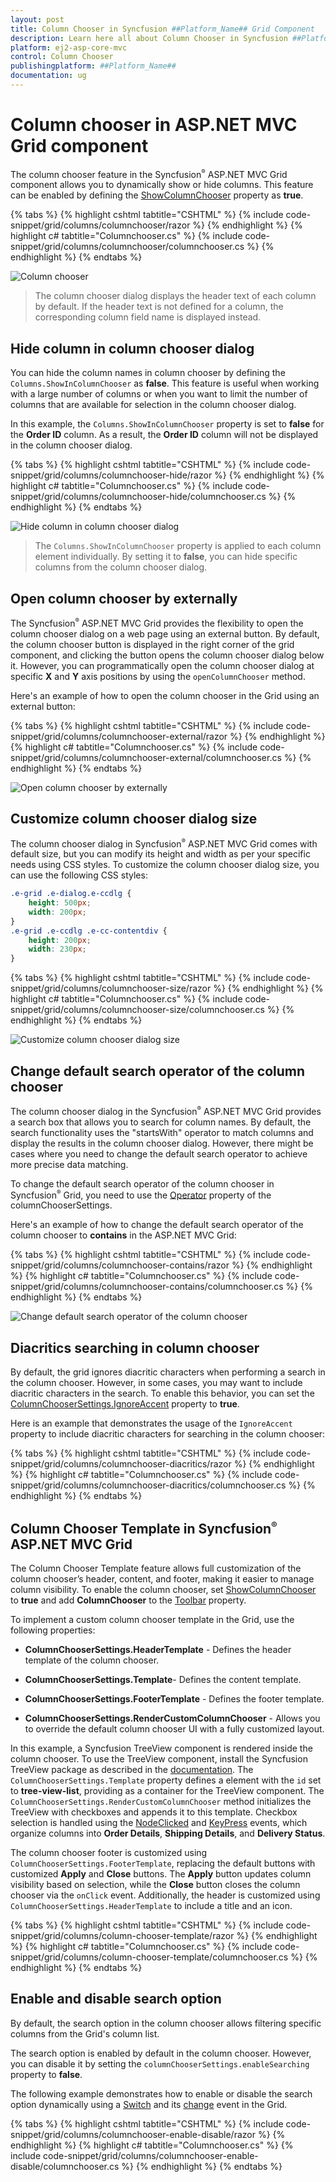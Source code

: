 ```yaml
---
layout: post
title: Column Chooser in Syncfusion ##Platform_Name## Grid Component
description: Learn here all about Column Chooser in Syncfusion ##Platform_Name## Grid component of Syncfusion Essential JS 2 and more.
platform: ej2-asp-core-mvc
control: Column Chooser
publishingplatform: ##Platform_Name##
documentation: ug
---
```


# Column chooser in ASP.NET MVC Grid component

The column chooser feature in the Syncfusion<sup style="font-size:70%">&reg;</sup> ASP.NET MVC Grid component allows you to dynamically show or hide columns. This feature can be enabled by defining the [ShowColumnChooser](https://help.syncfusion.com/cr/aspnetmvc-js2/syncfusion.ej2.grids.grid.html#Syncfusion_EJ2_Grids_Grid_ShowColumnChooser) property as **true**.

{% tabs %}
{% highlight cshtml tabtitle="CSHTML" %}
{% include code-snippet/grid/columns/columnchooser/razor %}
{% endhighlight %}
{% highlight c# tabtitle="Columnchooser.cs" %}
{% include code-snippet/grid/columns/columnchooser/columnchooser.cs %}
{% endhighlight %}
{% endtabs %}

![Column chooser](../images/column-chooser/Colum-chooser.png)

> The column chooser dialog displays the header text of each column by default. If the header text is not defined for a column, the corresponding column field name is displayed instead.

## Hide column in column chooser dialog

You can hide the column names in column chooser by defining the `Columns.ShowInColumnChooser` as **false**. This feature is useful when working with a large number of columns or when you want to limit the number of columns that are available for selection in the column chooser dialog.

In this example, the `Columns.ShowInColumnChooser` property is set to **false** for the **Order ID** column. As a result, the **Order ID** column will not be displayed in the column chooser dialog.

{% tabs %}
{% highlight cshtml tabtitle="CSHTML" %}
{% include code-snippet/grid/columns/columnchooser-hide/razor %}
{% endhighlight %}
{% highlight c# tabtitle="Columnchooser.cs" %}
{% include code-snippet/grid/columns/columnchooser-hide/columnchooser.cs %}
{% endhighlight %}
{% endtabs %}

![Hide column in column chooser dialog](../images/column-chooser/Colum-chooser-hide.png)

>The `Columns.ShowInColumnChooser` property is applied to each column element individually. By setting it to **false**, you can hide specific columns from the column chooser dialog.

## Open column chooser by externally

The Syncfusion<sup style="font-size:70%">&reg;</sup> ASP.NET MVC Grid provides the flexibility to open the column chooser dialog on a web page using an external button. By default, the column chooser button is displayed in the right corner of the grid component, and clicking the button opens the column chooser dialog below it. However, you can programmatically open the column chooser dialog at specific **X** and **Y** axis positions by using the `openColumnChooser` method.

Here's an example of how to open the column chooser in the Grid using an external button:

{% tabs %}
{% highlight cshtml tabtitle="CSHTML" %}
{% include code-snippet/grid/columns/columnchooser-external/razor %}
{% endhighlight %}
{% highlight c# tabtitle="Columnchooser.cs" %}
{% include code-snippet/grid/columns/columnchooser-external/columnchooser.cs %}
{% endhighlight %}
{% endtabs %}

![Open column chooser by externally](../images/column-chooser/Colum-chooser-external.png)

## Customize column chooser dialog size
	
The column chooser dialog in Syncfusion<sup style="font-size:70%">&reg;</sup> ASP.NET MVC Grid comes with default size, but you can modify its height and width as per your specific needs using CSS styles.
To customize the column chooser dialog size, you can use the following CSS styles:

```css
.e-grid .e-dialog.e-ccdlg {
    height: 500px;
    width: 200px;
}
.e-grid .e-ccdlg .e-cc-contentdiv {
    height: 200px;
    width: 230px;
}
```

{% tabs %}
{% highlight cshtml tabtitle="CSHTML" %}
{% include code-snippet/grid/columns/columnchooser-size/razor %}
{% endhighlight %}
{% highlight c# tabtitle="Columnchooser.cs" %}
{% include code-snippet/grid/columns/columnchooser-size/columnchooser.cs %}
{% endhighlight %}
{% endtabs %}

![Customize column chooser dialog size](../images/column-chooser/Colum-chooser-size.png)

## Change default search operator of the column chooser 

The column chooser dialog in the Syncfusion<sup style="font-size:70%">&reg;</sup> ASP.NET MVC Grid provides a search box that allows you to search for column names. By default, the search functionality uses the "startsWith" operator to match columns and display the results in the column chooser dialog. However, there might be cases where you need to change the default search operator to achieve more precise data matching.

To change the default search operator of the column chooser in Syncfusion<sup style="font-size:70%">&reg;</sup> Grid, you need to use the [Operator](https://help.syncfusion.com/cr/aspnetmvc-js2/Syncfusion.EJ2.Grids.GridColumnChooserSettings.html#Syncfusion_EJ2_Grids_GridColumnChooserSettings_Operator) property of the columnChooserSettings.

Here's an example of how to change the default search operator of the column chooser to **contains** in the ASP.NET MVC Grid:

{% tabs %}
{% highlight cshtml tabtitle="CSHTML" %}
{% include code-snippet/grid/columns/columnchooser-contains/razor %}
{% endhighlight %}
{% highlight c# tabtitle="Columnchooser.cs" %}
{% include code-snippet/grid/columns/columnchooser-contains/columnchooser.cs %}
{% endhighlight %}
{% endtabs %}

![Change default search operator of the column chooser ](../images/column-chooser/Colum-chooser-contains.png)

## Diacritics searching in column chooser

By default, the grid ignores diacritic characters when performing a search in the column chooser. However, in some cases, you may want to include diacritic characters in the search. To enable this behavior, you can set the [ColumnChooserSettings.IgnoreAccent](https://help.syncfusion.com/cr/aspnetmvc-js2/Syncfusion.EJ2.Grids.GridColumnChooserSettings.html#Syncfusion_EJ2_Grids_GridColumnChooserSettings_IgnoreAccent) property to **true**.

Here is an example that demonstrates the usage of the `IgnoreAccent` property to include diacritic characters for searching in the column chooser:

{% tabs %}
{% highlight cshtml tabtitle="CSHTML" %}
{% include code-snippet/grid/columns/columnchooser-diacritics/razor %}
{% endhighlight %}
{% highlight c# tabtitle="Columnchooser.cs" %}
{% include code-snippet/grid/columns/columnchooser-diacritics/columnchooser.cs %}
{% endhighlight %}
{% endtabs %}

## Column Chooser Template in Syncfusion<sup style="font-size:70%">&reg;</sup> ASP.NET MVC Grid

The Column Chooser Template feature allows full customization of the column chooser’s header, content, and footer, making it easier to manage column visibility. To enable the column chooser, set [ShowColumnChooser](https://help.syncfusion.com/cr/aspnetmvc-js2/syncfusion.ej2.grids.grid.html#Syncfusion_EJ2_Grids_Grid_ShowColumnChooser) to **true** and add **ColumnChooser** to the [Toolbar](https://help.syncfusion.com/cr/aspnetmvc-js2/syncfusion.ej2.grids.grid.html#Syncfusion_EJ2_Grids_Grid_Toolbar) property.

To implement a custom column chooser template in the Grid, use the following properties:

* **ColumnChooserSettings.HeaderTemplate** - Defines the header template of the column chooser.

* **ColumnChooserSettings.Template**- Defines the content template.

* **ColumnChooserSettings.FooterTemplate** - Defines the footer template.

* **ColumnChooserSettings.RenderCustomColumnChooser** -  Allows you to override the default column chooser UI with a fully customized layout.

In this example, a Syncfusion TreeView component is rendered inside the column chooser. To use the TreeView component, install the Syncfusion TreeView package as described in the [documentation](https://ej2.syncfusion.com/aspnetmvc/documentation/treeview/getting-started). The `ColumnChooserSettings.Template` property defines a element with the `id` set to **tree-view-list**, providing as a container for the TreeView component. The `ColumnChooserSettings.RenderCustomColumnChooser` method initializes the TreeView with checkboxes and appends it to this template. Checkbox selection is handled using the [NodeClicked](https://help.syncfusion.com/cr/aspnetmvc-js2/syncfusion.ej2.navigations.treeview.html#Syncfusion_EJ2_Navigations_TreeView_NodeClicked) and [KeyPress](https://help.syncfusion.com/cr/aspnetmvc-js2/syncfusion.ej2.navigations.treeview.html#Syncfusion_EJ2_Navigations_TreeView_KeyPress) events, which organize columns into **Order Details**, **Shipping Details**, and **Delivery Status**.

The column chooser footer is customized using `ColumnChooserSettings.FooterTemplate`, replacing the default buttons with customized **Apply** and **Close** buttons. The **Apply** button updates column visibility based on selection, while the **Close** button closes the column chooser via the `onClick` event. Additionally, the header is customized using `ColumnChooserSettings.HeaderTemplate` to include a title and an icon.

{% tabs %}
{% highlight cshtml tabtitle="CSHTML" %}
{% include code-snippet/grid/columns/column-chooser-template/razor %}
{% endhighlight %}
{% highlight c# tabtitle="Columnchooser.cs" %}
{% include code-snippet/grid/columns/column-chooser-template/columnchooser.cs %}
{% endhighlight %}
{% endtabs %}

## Enable and disable search option

By default, the search option in the column chooser allows filtering specific columns from the Grid's column list.

The search option is enabled by default in the column chooser. However, you can disable it by setting the `columnChooserSettings.enableSearching` property to **false**.

The following example demonstrates how to enable or disable the search option dynamically using a [Switch](https://ej2.syncfusion.com/aspnetmvc/documentation/switch/getting-started) and its [change](https://help.syncfusion.com/cr/aspnetmvc-js2/Syncfusion.EJ2.Buttons.Switch.html#Syncfusion_EJ2_Buttons_Switch_Change) event in the Grid.

{% tabs %}
{% highlight cshtml tabtitle="CSHTML" %}
{% include code-snippet/grid/columns/columnchooser-enable-disable/razor %}
{% endhighlight %}
{% highlight c# tabtitle="Columnchooser.cs" %}
{% include code-snippet/grid/columns/columnchooser-enable-disable/columnchooser.cs %}
{% endhighlight %}
{% endtabs %}